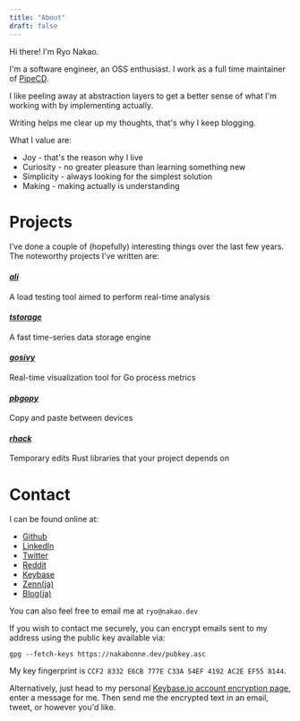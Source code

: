 ```yaml
---
title: "About"
draft: false
---
```


Hi there! I'm Ryo Nakao.

I'm a software engineer, an OSS enthusiast. I work as a full time maintainer of [PipeCD](https://github.com/pipe-cd/pipe).

I like peeling away at abstraction layers to get a better sense of what I'm working with by implementing actually.

Writing helps me clear up my thoughts, that's why I keep blogging.

What I value are:

- Joy - that's the reason why I live
- Curiosity - no greater pleasure than learning something new
- Simplicity - always looking for the simplest solution
- Making - making actually is understanding

# Projects
I’ve done a couple of (hopefully) interesting things over the last few years. The noteworthy projects I’ve written are:

#### ***[ali](https://github.com/nakabonne/ali)***
A load testing tool aimed to perform real-time analysis

#### ***[tstorage](https://github.com/nakabonne/tstorage)***
A fast time-series data storage engine

#### ***[gosivy](https://github.com/nakabonne/gosivy)***
Real-time visualization tool for Go process metrics

#### ***[pbgopy](https://github.com/nakabonne/pbgopy)***
Copy and paste between devices

#### ***[rhack](https://github.com/nakabonne/rhack)***
Temporary edits Rust libraries that your project depends on

# Contact
I can be found online at:
- [Github](https://github.com/nakabonne)
- [LinkedIn](https://www.linkedin.com/in/nakabonne)
- [Twitter](https://twitter.com/nakabonne)
- [Reddit](https://www.reddit.com/user/nakabonne)
- [Keybase](https://keybase.io/nakabonne)
- [Zenn(ja)](https://zenn.dev/nakabonne)
- [Blog(ja)](https://ja.nakabonne.dev)

You can also feel free to email me at `ryo@nakao.dev`

If you wish to contact me securely, you can encrypt emails sent to my address using the public key available via:

```
gpg --fetch-keys https://nakabonne.dev/pubkey.asc
```

My key fingerprint is `CCF2 8332 E6CB 777E C33A 54EF 4192 AC2E EF55 8144`.

Alternatively, just head to my personal [Keybase.io account encryption page](https://keybase.io/encrypt#nakabonne), enter a message for me. Then send me the encrypted text in an email, tweet, or however you'd like.
